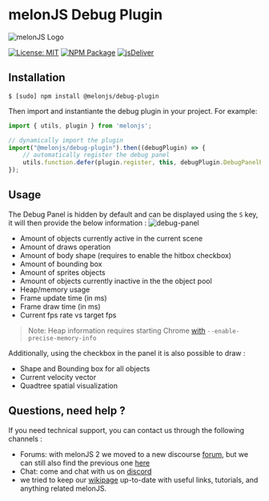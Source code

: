 # melonJS Debug Plugin
![melonJS Logo](https://github.com/melonjs/melonJS/raw/master/media/Banner/Banner%20-%20Billboard%20-%20Original%20Logo%20-%20horizontal.png)

[![License: MIT](https://img.shields.io/badge/License-MIT-yellow.svg)](https://github.com/melonjs/es6-boilerplate/blob/master/LICENSE)
[![NPM Package](https://img.shields.io/npm/v/@melonjs/debug-plugin)](https://www.npmjs.com/package/@melonjs/debug-plugin)
[![jsDeliver](https://data.jsdelivr.com/v1/package/npm/@melonjs/debug-plugin/badge?style=rounded)](https://www.jsdelivr.com/package/npm/@melonjs/debug-plugin)

Installation
-------------------------------------------------------------------------------
`$ [sudo] npm install @melonjs/debug-plugin`

Then import and instantiante the debug plugin in your project. For example:
```JavaScript
import { utils, plugin } from 'melonjs';

// dynamically import the plugin
import("@melonjs/debug-plugin").then((debugPlugin) => {
    // automatically register the debug panel
    utils.function.defer(plugin.register, this, debugPlugin.DebugPanelPlugin, "debugPanel");
});
```

Usage
-------------------------------------------------------------------------------

The Debug Panel is hidden by default and can be displayed using the `S` key, it will then provide the below information :
![debug-panel](https://user-images.githubusercontent.com/4033090/138006717-cf3165a4-a52d-4855-a7c7-16b2a09ed124.png)

* Amount of objects currently active in the current scene
* Amount of draws operation
* Amount of body shape (requires to enable the hitbox checkbox)
* Amount of bounding box
* Amount of sprites objects
* Amount of objects currently inactive in the the object pool
* Heap/memory usage
* Frame update time (in ms)
* Frame draw time (in ms)
* Current fps rate vs target fps

> Note: Heap information requires starting Chrome [with](http://www.chromium.org/developers/how-tos/run-chromium-with-flags) `--enable-precise-memory-info`

Additionally, using the checkbox in the panel it is also possible to draw :
* Shape and Bounding box for all objects
* Current velocity vector
* Quadtree spatial visualization

Questions, need help ?
-------------------------------------------------------------------------------
If you need technical support, you can contact us through the following channels :
* Forums: with melonJS 2 we moved to a new discourse [forum](https://melonjs.discourse.group), but we can still also find the previous one [here](http://www.html5gamedevs.com/forum/32-melonjs/)
* Chat: come and chat with us on [discord](https://discord.gg/aur7JMk)
* we tried to keep our [wikipage](https://github.com/melonjs/melonJS/wiki) up-to-date with useful links, tutorials, and anything related melonJS.